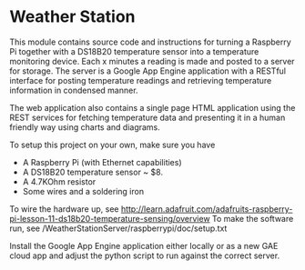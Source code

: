 Weather Station
================================

This module contains source code and instructions for turning a Raspberry Pi together with a DS18B20 temperature sensor into a temperature monitoring device.
Each x minutes a reading is made and posted to a server for storage. The server is a Google App Engine application with a RESTful interface for 
posting temperature readings and retrieving temperature information in condensed manner.

The web application also contains a single page HTML application using the REST services for fetching temperature data and presenting it in a human friendly way using charts and diagrams. 

To setup this project on your own, make sure you have 
* A Raspberry Pi (with Ethernet capabilities)
* A DS18B20 temperature sensor ~ $8.
* A 4.7KOhm resistor
* Some wires and a soldering iron

To wire the hardware up, see http://learn.adafruit.com/adafruits-raspberry-pi-lesson-11-ds18b20-temperature-sensing/overview
To make the software run, see /WeatherStationServer/raspberrypi/doc/setup.txt

Install the Google App Engine application either locally or as a new GAE cloud app and adjust the python script to run against the correct server.
